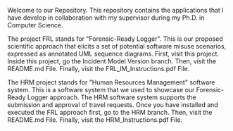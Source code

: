 Welcome to our Repository.
This repository contains the applications that I have develop in collaboration with my supervisor during my Ph.D. in Computer Science.

The project FRL stands for "Forensic-Ready Logger".
This is our proposed scientific approach that elicits a set of potential software misuse scenarios, expressed as annotated UML sequence diagrams.
First, visit this project. 
Inside this project, go the Incident Model Version branch.
Then, visit the README.md File.
Finally, visit the FRL_IM_Instructions.pdf File.

The HRM project stands for "Human Resources Management" software system.
This is a software system that we used to showcase our Forensic-Ready Logger approach. 
The HRM software system supports the submission and approval of travel requests. 
Once you have installed and executed the FRL approach first, go to the HRM branch.
Then, visit the README.md File.
Finally, visit the HRM_Instructions.pdf File.
